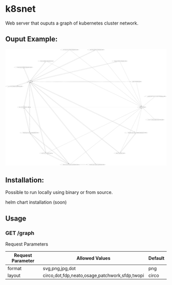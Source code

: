 # k8snet
Web server that ouputs a graph of kubernetes cluster network.

## Ouput Example:
![alt text](https://raw.githubusercontent.com/yeitany/k8snet/master/docs/images/output_example.png)

## Installation:
Possible to run locally using binary or from source.

helm chart installation (soon)

## Usage

### GET /graph
Request Parameters

|Request Parameter|Allowed Values|Default|
|--|--|--|
|format|svg,png,jpg,dot|png
|layout|circo,dot,fdp,neato,osage,patchwork,sfdp,twopi|circo
